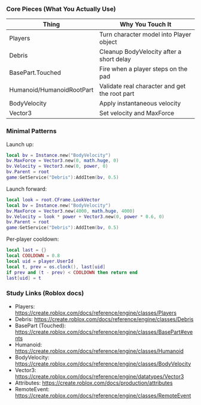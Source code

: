 ### Core Pieces (What You Actually Use)

| Thing | Why You Touch It |
|-------|------------------|
| Players | Turn character model into Player object |
| Debris | Cleanup BodyVelocity after a short delay |
| BasePart.Touched | Fire when a player steps on the pad |
| Humanoid/HumanoidRootPart | Validate real character and get the root part |
| BodyVelocity | Apply instantaneous velocity |
| Vector3 | Set velocity and MaxForce |

### Minimal Patterns

Launch up:
```lua
local bv = Instance.new("BodyVelocity")
bv.MaxForce = Vector3.new(0, math.huge, 0)
bv.Velocity = Vector3.new(0, power, 0)
bv.Parent = root
game:GetService("Debris"):AddItem(bv, 0.5)
```

Launch forward:
```lua
local look = root.CFrame.LookVector
local bv = Instance.new("BodyVelocity")
bv.MaxForce = Vector3.new(4000, math.huge, 4000)
bv.Velocity = look * power + Vector3.new(0, power * 0.6, 0)
bv.Parent = root
game:GetService("Debris"):AddItem(bv, 0.5)
```

Per‑player cooldown:
```lua
local last = {}
local COOLDOWN = 0.8
local uid = player.UserId
local t, prev = os.clock(), last[uid]
if prev and (t - prev) < COOLDOWN then return end
last[uid] = t
```

### Study Links (Roblox docs)
- Players: https://create.roblox.com/docs/reference/engine/classes/Players
- Debris: https://create.roblox.com/docs/reference/engine/classes/Debris
- BasePart (Touched): https://create.roblox.com/docs/reference/engine/classes/BasePart#events
- Humanoid: https://create.roblox.com/docs/reference/engine/classes/Humanoid
- BodyVelocity: https://create.roblox.com/docs/reference/engine/classes/BodyVelocity
- Vector3: https://create.roblox.com/docs/reference/engine/datatypes/Vector3
- Attributes: https://create.roblox.com/docs/production/attributes
- RemoteEvent: https://create.roblox.com/docs/reference/engine/classes/RemoteEvent
